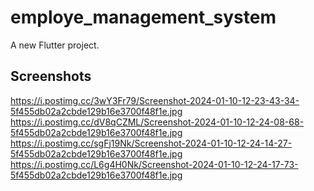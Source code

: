 # employe_management_system

A new Flutter project.

## Screenshots

https://i.postimg.cc/3wY3Fr79/Screenshot-2024-01-10-12-23-43-34-5f455db02a2cbde129b16e3700f48f1e.jpg https://i.postimg.cc/dV8qCZML/Screenshot-2024-01-10-12-24-08-68-5f455db02a2cbde129b16e3700f48f1e.jpg
https://i.postimg.cc/sgFj19Nk/Screenshot-2024-01-10-12-24-14-27-5f455db02a2cbde129b16e3700f48f1e.jpg https://i.postimg.cc/L6g4H0Nk/Screenshot-2024-01-10-12-24-17-73-5f455db02a2cbde129b16e3700f48f1e.jpg





